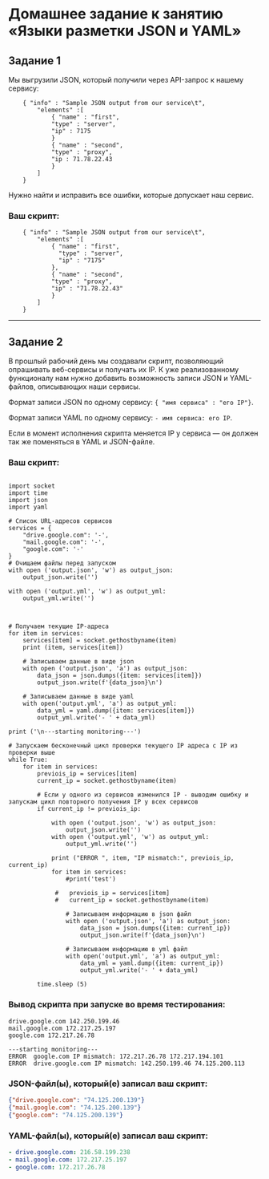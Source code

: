 # Домашнее задание к занятию «Языки разметки JSON и YAML»


## Задание 1

Мы выгрузили JSON, который получили через API-запрос к нашему сервису:

```
    { "info" : "Sample JSON output from our service\t",
        "elements" :[
            { "name" : "first",
            "type" : "server",
            "ip" : 7175 
            }
            { "name" : "second",
            "type" : "proxy",
            "ip : 71.78.22.43
            }
        ]
    }
```
  Нужно найти и исправить все ошибки, которые допускает наш сервис.

### Ваш скрипт:

```
    { "info" : "Sample JSON output from our service\t",
        "elements" :[
            { "name" : "first",
              "type" : "server",
              "ip" : "7175"
            },
            { "name" : "second",
            "type" : "proxy",
            "ip" : "71.78.22.43"
            }
        ]
    }
```

---

## Задание 2

В прошлый рабочий день мы создавали скрипт, позволяющий опрашивать веб-сервисы и получать их IP. К уже реализованному функционалу нам нужно добавить возможность записи JSON и YAML-файлов, описывающих наши сервисы. 

Формат записи JSON по одному сервису: `{ "имя сервиса" : "его IP"}`. 

Формат записи YAML по одному сервису: `- имя сервиса: его IP`. 

Если в момент исполнения скрипта меняется IP у сервиса — он должен так же поменяться в YAML и JSON-файле.

### Ваш скрипт:

```

import socket
import time
import json
import yaml

# Список URL-адресов сервисов
services = {
    "drive.google.com": '-',
    "mail.google.com": '-',
    "google.com": '-'
}
# Очищаем файлы перед запуском
with open ('output.json', 'w') as output_json:
    output_json.write('')

with open ('output.yml', 'w') as output_yml:
    output_yml.write('')



# Получаем текущие IP-адреса 
for item in services:
    services[item] = socket.gethostbyname(item)
    print (item, services[item])

    # Записываем данные в виде json 
    with open ('output.json', 'a') as output_json:
        data_json = json.dumps({item: services[item]})
        output_json.write(f'{data_json}\n')

    # Записываем данные в виде yaml
    with open('output.yml', 'a') as output_yml:
        data_yml = yaml.dump({item: services[item]})
        output_yml.write('- ' + data_yml)

print ('\n---starting monitoring---')

# Запускаем бесконечный цикл проверки текущего IP адреса с IP из проверки выше
while True:
    for item in services:
        previois_ip = services[item]
        current_ip = socket.gethostbyname(item)
        
        # Если у одного из сервисов изменился IP - выводим ошибку и запускам цикл повторного получения IP у всех сервисов
        if current_ip != previois_ip:
            
            with open ('output.json', 'w') as output_json:
                output_json.write('')
            with open ('output.yml', 'w') as output_yml:
                output_yml.write('') 

            print ("ERROR ", item, "IP mismatch:", previois_ip, current_ip)
            for item in services:
                #print('test')

             #   previois_ip = services[item]
             #   current_ip = socket.gethostbyname(item)

                # Записываем информацию в json файл
                with open ('output.json', 'a') as output_json:
                    data_json = json.dumps({item: current_ip})
                    output_json.write(f'{data_json}\n')

                # Записываем информацию в yml файл
                with open('output.yml', 'a') as output_yml:
                    data_yml = yaml.dump({item: current_ip})
                    output_yml.write('- ' + data_yml)

        time.sleep (5)

```


### Вывод скрипта при запуске во время тестирования:

```
drive.google.com 142.250.199.46
mail.google.com 172.217.25.197
google.com 172.217.26.78

---starting monitoring---
ERROR  google.com IP mismatch: 172.217.26.78 172.217.194.101
ERROR  drive.google.com IP mismatch: 142.250.199.46 74.125.200.113
```

### JSON-файл(ы), который(е) записал ваш скрипт:

```json
{"drive.google.com": "74.125.200.139"}
{"mail.google.com": "74.125.200.139"}
{"google.com": "74.125.200.139"}
```

### YAML-файл(ы), который(е) записал ваш скрипт:

```yaml
- drive.google.com: 216.58.199.238
- mail.google.com: 172.217.25.197
- google.com: 172.217.26.78
```


